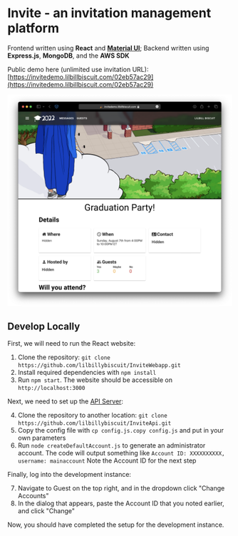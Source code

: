 # Invite - an invitation management platform

Frontend written using **React** and **[Material UI](https://mui.com)**;
Backend written using **Express.js**, **MongoDB**, and the **AWS SDK**

Public demo here (unlimited use invitation URL): [https://invitedemo.lilbillbiscuit.com/02eb57ac29](https://invitedemo.lilbillbiscuit.com/02eb57ac29)

![](homescreen_screenshot.png)

## Develop Locally
First, we will need to run the React website:
1. Clone the repository: ```git clone https://github.com/lilbillybiscuit/InviteWebapp.git```
2. Install required dependencies with `npm install`
3. Run `npm start`. The website should be accessible on `http://localhost:3000`

Next, we need to set up the [API Server](https://github.com/lilbillybiscuit/InviteApi):

4. Clone the repository to another location: ```git clone https://github.com/lilbillybiscuit/InviteApi.git```
5. Copy the config file with `cp config.js.copy config.js` and put in your own parameters
6. Run `node createDefaultAccount.js` to generate an administrator account. The code will output something like
```Account ID: XXXXXXXXXX, username: mainaccount```
Note the Account ID for the next step

Finally, log into the development instance:

7. Navigate to Guest on the top right, and in the dropdown click "Change Accounts"
8. In the dialog that appears, paste the Account ID that you noted earlier, and click "Change"

Now, you should have completed the setup for the development instance.
